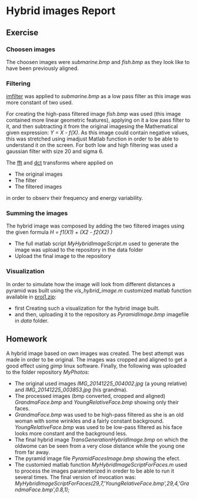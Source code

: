 # Hybrid images Report

## Exercise

### Choosen images

The choosen images were *submarine.bmp* and *fish.bmp* as they look like to have been previously aligned.

### Filtering

[imfilter](http://www.mathworks.com/help/images/ref/imfilter.html) was applied to *submarine.bmp* as a low pass filter as this image was more constant of two used.

For creating the high-pass filtered image *fish.bmp* was used (this image contained more linear geometric features), applying on it a low pass filter to it, and then subtracting it from the original imagesing the Mathematical given expression: *Y = X - f(X)*. As this image could contain negative values, this was stretched using imadjust Matlab function in order to be able to understand it on the screen. For both low and high filtering was used a gaussian filter with size 20 and sigma 6. 

The [fft](http://www.mathworks.com/help/matlab/ref/fft2.html) and [dct](http://www.mathworks.com/help/images/ref/dct2.html) transforms where applied on

- The original images
- The filter
- The filtered images

in order to observ their frequency and energy variability.

### Summing the images

The hybrid image was composed by adding the two filtered images using the given formula *H = f1(X1) + (X2 - f2(X2) )*

- The full matlab script *MyHybridImageScript.m* used to generate the image was upload to the repository in the data folder
- Upload the final image to the repository

### Visualization

In order to simulate how the image will look from different distances a pyramid was built using the *vis_hybrid_image.m* customized matlab function available in [proj1.zip](http://cs.brown.edu/courses/cs143/proj1/proj1.zip):

- first Creating such a visualization for the hybrid image built.
- and then, uploading it to the repository as *PyramidImage.bmp* imagefile in *data* folder.

## Homework

A hybrid image based on own images was created. The best attempt was made in order to be original. The images was cropped and aligned to get a good effect using *gimp* linux software. Finally, the following was uploaded to the folder repository *MyPhotos*:

- The original used images *IMG_20141225_004002.jpg* (a young relative) and *IMG_20141225_003853.jpg* (his grandma).
- The processed images (bmp converted, cropped and aligned) *GrandmaFace.bmp* and *YoungRelativeFace.bmp* showing only their faces.
- *GrandmaFace.bmp* was used to be high-pass filtered as she is an old woman with some wrinkles and a fairly constant background. *YoungRelativeFace.bmp* was used to be low-pass filtered as his face looks more constant and the background less.
- The final hybrid image *TransGenerationHybridImage.bmp* on which the oldwome can be seen from a very close distance while the young one from far away.
- The pyramid image file *PyramidFacesImage.bmp* showing the efect.
- The customied matlab function *MyHybridImageScriptForFaces.m* used to process the images parameterized in oreder to be able to run it several times. The final version of invocation was:
      *MyHybridImageScriptForFaces(29,7,'YoungRelativeFace.bmp',29,4,'GrandmaFace.bmp',0.8,1);*
